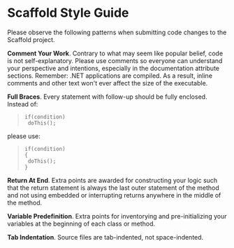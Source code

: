 Scaffold Style Guide
====================

Please observe the following patterns when submitting code changes to the Scaffold project.

**Comment Your Work**. Contrary to what may seem like popular belief, code is not self-explanatory. Please use comments so everyone can understand your perspective and intentions, especially in the documentation attribute sections. Remember: .NET applications are compiled. As a result, inline comments and other text won't ever affect the size of the executable.

**Full Braces**. Every statement with follow-up should be fully enclosed.
Instead of:
<blockquote><code><pre>
if(condition)
 doThis();
</pre></code></blockquote>
please use:
<blockquote><code><pre>
if(condition)
{
 doThis();
}
</pre></code></blockquote>

**Return At End**. Extra points are awarded for constructing your logic such that the return statement is always the last outer statement of the method and not using embedded or interrupting returns anywhere in the middle of the method.

**Variable Predefinition**. Extra points for inventorying and pre-initializing your variables at the beginning of each class or method.

**Tab Indentation**. Source files are tab-indented, not space-indented.

